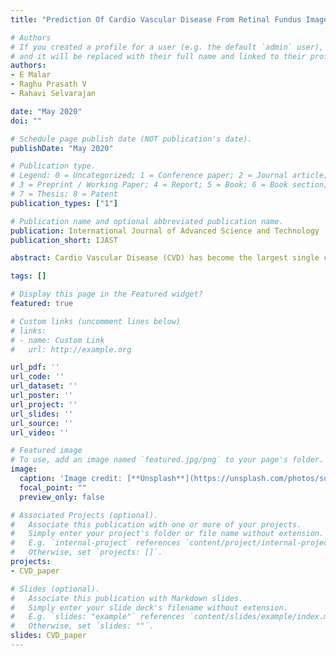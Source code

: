 ```yaml
---
title: "Prediction Of Cardio Vascular Disease From Retinal Fundus Images Using Neural Networks"

# Authors
# If you created a profile for a user (e.g. the default `admin` user), write the username (folder name) here 
# and it will be replaced with their full name and linked to their profile.
authors:
- E Malar
- Raghu Prasath V
- Rahavi Selvarajan

date: "May 2020"
doi: ""

# Schedule page publish date (NOT publication's date).
publishDate: "May 2020"

# Publication type.
# Legend: 0 = Uncategorized; 1 = Conference paper; 2 = Journal article;
# 3 = Preprint / Working Paper; 4 = Report; 5 = Book; 6 = Book section;
# 7 = Thesis; 8 = Patent
publication_types: ["1"]

# Publication name and optional abbreviated publication name.
publication: International Journal of Advanced Science and Technology
publication_short: IJAST

abstract: Cardio Vascular Disease (CVD) has become the largest single cause of death among humans nowadays. Retinal fundus images play a significant role in the identification and stratification of CVD. CVD can be foreseen by the presence of hemorrhage, exudates, micro aneurysms, and corkscrew arteries in the retinal fundus. In this work, a deep learning model developed using Convolutional Neural Networks (CNN) is proposed for the prediction of CVD. The proposed model is trained with the anomalies in fundus images using image processing tools. Nearly 249 images from publicly available datasets like HRF, DIARETDB1 and MESSIDOR are used for training and testing the model. The trained model is able to predict CVD with an accuracy of 88.5%.

tags: []

# Display this page in the Featured widget?
featured: true

# Custom links (uncomment lines below)
# links:
# - name: Custom Link
#   url: http://example.org

url_pdf: ''
url_code: ''
url_dataset: ''
url_poster: ''
url_project: ''
url_slides: ''
url_source: ''
url_video: ''

# Featured image
# To use, add an image named `featured.jpg/png` to your page's folder. 
image:
  caption: 'Image credit: [**Unsplash**](https://unsplash.com/photos/suj3od1uMv8)'
  focal_point: ""
  preview_only: false

# Associated Projects (optional).
#   Associate this publication with one or more of your projects.
#   Simply enter your project's folder or file name without extension.
#   E.g. `internal-project` references `content/project/internal-project/index.md`.
#   Otherwise, set `projects: []`.
projects:
- CVD_paper

# Slides (optional).
#   Associate this publication with Markdown slides.
#   Simply enter your slide deck's filename without extension.
#   E.g. `slides: "example"` references `content/slides/example/index.md`.
#   Otherwise, set `slides: ""`.
slides: CVD_paper
---
```

